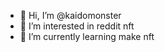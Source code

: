 - 👋 Hi, I’m @kaidomonster
- 👀 I’m interested in reddit nft 
- 🌱 I’m currently learning make nft


<!---
kaidomonster/kaidomonster is a ✨ special ✨ repository because its `README.md` (this file) appears on your GitHub profile.
You can click the Preview link to take a look at your changes.
--->
